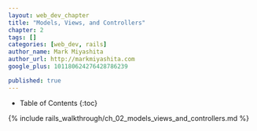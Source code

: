 ```yaml
---
layout: web_dev_chapter
title: "Models, Views, and Controllers"
chapter: 2
tags: []
categories: [web_dev, rails]
author_name: Mark Miyashita
author_url: http://markmiyashita.com
google_plus: 101180624276428786239

published: true
---
```


* Table of Contents
{:toc}

{% include rails_walkthrough/ch_02_models_views_and_controllers.md %}